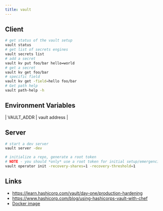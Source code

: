 ```yaml
---
title: vault
---
```


## Client

```bash
# get status of the vault setup
vault status
# get list of secrets engines
vault secrets list
# add a secret
vault kv put foo/bar hello=world
# get a secret
vault kv get foo/bar
# specific field
vault kv get -field=hello foo/bar
# Get path help
vault path-help -h
```

## Environment Variables

| VAULT_ADDR | vault address |

## Server

```bash
# start a dev server
vault server -dev

# initialize a repo, generate a root token
# NOTE - you should *only* use a root token for initial setup/emergencies
vault operator init -recovery-shares=1 -recovery-threshold=1
```

## Links
* https://learn.hashicorp.com/vault/day-one/production-hardening
* https://www.hashicorp.com/blog/using-hashicorps-vault-with-chef
* [Docker image](https://hub.docker.com/_/vault)
